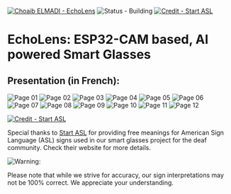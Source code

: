 [![Choaib ELMADI - EchoLens](https://img.shields.io/badge/Choaib_ELMADI-EchoLens-8800dd)](https://elmadichoaib.vercel.app) ![Status - Building](https://img.shields.io/badge/Status-Building-2bd729) [![Credit - Start ASL](https://img.shields.io/badge/Credit-Start_ASL-3b8af2)](https://www.startasl.com/)
 
 # EchoLens: ESP32-CAM based, AI powered Smart Glasses

## Presentation (in French):

![Page 01](./Media/Docs/EchoLens/01.jpg)
![Page 02](./Media/Docs/EchoLens/02.jpg)
![Page 03](./Media/Docs/EchoLens/03.jpg)
![Page 04](./Media/Docs/EchoLens/04.jpg)
![Page 05](./Media/Docs/EchoLens/05.jpg)
![Page 06](./Media/Docs/EchoLens/06.jpg)
![Page 07](./Media/Docs/EchoLens/07.jpg)
![Page 08](./Media/Docs/EchoLens/08.jpg)
![Page 09](./Media/Docs/EchoLens/09.jpg)
![Page 10](./Media/Docs/EchoLens/10.jpg)
![Page 11](./Media/Docs/EchoLens/11.jpg)
![Page 12](./Media/Docs/EchoLens/12.jpg)

[![Credit - Start ASL](https://img.shields.io/badge/Credit-Start_ASL-3b8af2?style=for-the-badge)](https://www.startasl.com/)

Special thanks to [Start ASL](https://www.startasl.com/) for providing free meanings for American Sign Language (ASL) signs used in our smart glasses project for the deaf community. Check their website for more details.

![Warning:](https://img.shields.io/badge/Warning%3A-fb151a?style=for-the-badge)

Please note that while we strive for accuracy, our sign interpretations may not be 100% correct. We appreciate your understanding.
